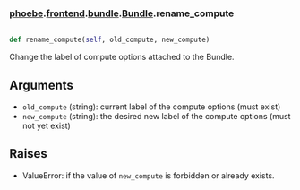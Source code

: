 ### [phoebe](phoebe.md).[frontend](phoebe.frontend.md).[bundle](phoebe.frontend.bundle.md).[Bundle](phoebe.frontend.bundle.Bundle.md).rename_compute

```py

def rename_compute(self, old_compute, new_compute)

```



Change the label of compute options attached to the Bundle.

Arguments
----------
* `old_compute` (string): current label of the compute options (must exist)
* `new_compute` (string): the desired new label of the compute options
    (must not yet exist)

Raises
--------
* ValueError: if the value of `new_compute` is forbidden or already exists.

